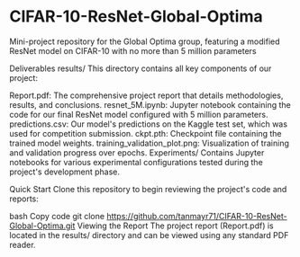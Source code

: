 # CIFAR-10-ResNet-Global-Optima
Mini-project repository for the Global Optima group, featuring a modified ResNet model on CIFAR-10 with no more than 5 million parameters

Deliverables
results/
This directory contains all key components of our project:

Report.pdf: The comprehensive project report that details methodologies, results, and conclusions.
resnet_5M.ipynb: Jupyter notebook containing the code for our final ResNet model configured with 5 million parameters.
predictions.csv: Our model's predictions on the Kaggle test set, which was used for competition submission.
ckpt.pth: Checkpoint file containing the trained model weights.
training_validation_plot.png: Visualization of training and validation progress over epochs.
Experiments/
Contains Jupyter notebooks for various experimental configurations tested during the project's development phase.

Quick Start
Clone this repository to begin reviewing the project's code and reports:

bash
Copy code
git clone https://github.com/tanmayr71/CIFAR-10-ResNet-Global-Optima.git
Viewing the Report
The project report (Report.pdf) is located in the results/ directory and can be viewed using any standard PDF reader.